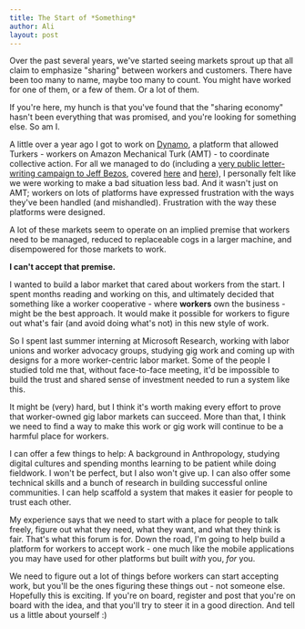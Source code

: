 ```yaml
---
title: The Start of *Something*
author: Ali
layout: post
---
```

Over the past several years, we've started seeing markets sprout up that all claim to emphasize "sharing" between workers and customers. There have been too many to name, maybe too many to count. You might have worked for one of them, or a few of them. Or a lot of them.

If you're here, my hunch is that you've found that the "sharing economy" hasn't been everything that was promised, and you're looking for something else. So am I.

A little over a year ago I got to work on [Dynamo][dynamo], a platform that allowed Turkers - workers on Amazon Mechanical Turk (AMT) - to coordinate collective action. For all we managed to do (including a [very public letter-writing campaign to Jeff Bezos][letters], covered [here][guardian] and [here][verge]), I personally felt like we were working to make a bad situation less bad. And it wasn't just on AMT; workers on lots of platforms have expressed frustration with the ways they've been handled (and mishandled). Frustration with the way these platforms were designed.

A lot of these markets seem to operate on an implied premise that workers need to be managed, reduced to replaceable cogs in a larger machine, and disempowered for those markets to work.

**I can't accept that premise.**

I wanted to build a labor market that cared about workers from the start. I spent months reading and working on this, and ultimately decided that something like a worker cooperative - where **workers** own the business - might be the best approach. It would make it possible for workers to figure out what's fair (and avoid doing what's not) in this new style of work.

So I spent last summer interning at Microsoft Research, working with labor unions and worker advocacy groups, studying gig work and coming up with designs for a more worker-centric labor market. Some of the people I studied told me that, without face-to-face meeting, it'd be impossible to build the trust and shared sense of investment needed to run a system like this.

It might be (very) hard, but I think it's worth making every effort to prove that worker-owned gig labor markets can succeed. More than that, I think we need to find a way to make this work or gig work will continue to be a harmful place for workers.

I can offer a few things to help: A background in Anthropology, studying digital cultures and spending months learning to be patient while doing fieldwork. I won't be perfect, but I also won't give up. I can also offer some technical skills and a bunch of research in building successful online communities. I can help scaffold a system that makes it easier for people to trust each other.

My experience says that we need to start with a place for people to talk freely, figure out what they need, what they want, and what they think is fair. That's what this forum is for. Down the road, I'm going to help build a platform for workers to accept work - one much like the mobile applications you may have used for other platforms but built *with* you, *for* you.

We need to figure out a lot of things before workers can start accepting work, but you'll be the ones figuring these things out - not someone else. Hopefully this is exciting. If you're on board, register and post that you're on board with the idea, and that you'll try to steer it in a good direction. And tell us a little about yourself :)


[dynamo]: https://ali-alkhatib.com/media/papers/p1621.pdf
[letters]: http://www.wearedynamo.org/dearjeffbezos
[guardian]: http://www.theguardian.com/technology/2014/dec/03/amazon-mechanical-turk-workers-protest-jeff-bezos
[verge]: http://www.theverge.com/2014/12/4/7331777/amazon-mechanical-turk-workforce-digital-labor
